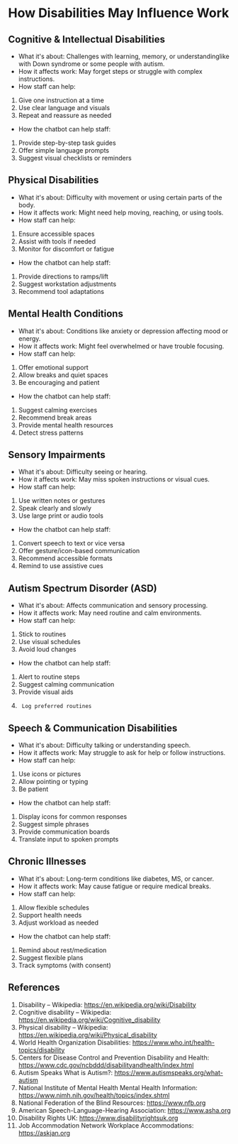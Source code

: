 # How Disabilities May Influence Work

## Cognitive & Intellectual Disabilities
* What it's about: Challenges with learning, memory, or understandinglike with Down syndrome or some people with autism.
* How it affects work: May forget steps or struggle with complex instructions.
* How staff can help:
1. Give one instruction at a time
2.	Use clear language and visuals
3.	Repeat and reassure as needed
* How the chatbot can help staff:
1.	Provide step-by-step task guides
2.	Offer simple language prompts
3.	Suggest visual checklists or reminders

## Physical Disabilities
* What it's about: Difficulty with movement or using certain parts of the body.
* How it affects work: Might need help moving, reaching, or using tools.
* How staff can help:
1.	Ensure accessible spaces
2.	Assist with tools if needed
3.	Monitor for discomfort or fatigue
* How the chatbot can help staff:
1.	Provide directions to ramps/lift
2.	Suggest workstation adjustments
3.	Recommend tool adaptations


## Mental Health Conditions
* What it's about: Conditions like anxiety or depression affecting mood or energy.
* How it affects work: Might feel overwhelmed or have trouble focusing.
* How staff can help:
1.	Offer emotional support
2.	Allow breaks and quiet spaces
3.	Be encouraging and patient
* How the chatbot can help staff:
1.	Suggest calming exercises
2.	Recommend break areas
3.	Provide mental health resources
4.	Detect stress patterns

## Sensory Impairments
* What it's about: Difficulty seeing or hearing.
* How it affects work: May miss spoken instructions or visual cues.
* How staff can help:
1.	Use written notes or gestures
2.	Speak clearly and slowly
3.	Use large print or audio tools
* How the chatbot can help staff:
1.	Convert speech to text or vice versa
2.	Offer gesture/icon-based communication
3.	Recommend accessible formats
4.	Remind to use assistive cues


## Autism Spectrum Disorder (ASD)
* What it's about: Affects communication and sensory processing.
* How it affects work: May need routine and calm environments.
* How staff can help:
1.	Stick to routines
2.	Use visual schedules
3.  Avoid loud changes
* How the chatbot can help staff:
1.	Alert to routine steps
2.	Suggest calming communication
3.	Provide visual aids
4.      Log preferred routines
	
## Speech & Communication Disabilities
* What it's about: Difficulty talking or understanding speech.
* How it affects work: May struggle to ask for help or follow instructions.
* How staff can help:
1.	Use icons or pictures
2.	Allow pointing or typing
3.	Be patient
* How the chatbot can help staff:
1.	Display icons for common responses
2.	Suggest simple phrases
3.	Provide communication boards
4.	Translate input to spoken prompts

## Chronic Illnesses
* What it's about: Long-term conditions like diabetes, MS, or cancer.
* How it affects work: May cause fatigue or require medical breaks.
* How staff can help:
1.	Allow flexible schedules
2.	Support health needs
3.	Adjust workload as needed
* How the chatbot can help staff:
1.	Remind about rest/medication
2.	Suggest flexible plans
3.	Track symptoms (with consent)

## References
1. Disability – Wikipedia: https://en.wikipedia.org/wiki/Disability
2. Cognitive disability – Wikipedia: https://en.wikipedia.org/wiki/Cognitive_disability
3. Physical disability – Wikipedia: https://en.wikipedia.org/wiki/Physical_disability
4. World Health Organization  Disabilities: https://www.who.int/health-topics/disability
5. Centers for Disease Control and Prevention  Disability and Health: https://www.cdc.gov/ncbddd/disabilityandhealth/index.html
6. Autism Speaks  What is Autism?: https://www.autismspeaks.org/what-autism
7. National Institute of Mental Health  Mental Health Information: https://www.nimh.nih.gov/health/topics/index.shtml
8. National Federation of the Blind  Resources: https://www.nfb.org
9. American Speech-Language-Hearing Association: https://www.asha.org
10. Disability Rights UK: https://www.disabilityrightsuk.org
11. Job Accommodation Network  Workplace Accommodations: https://askjan.org








